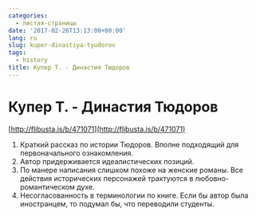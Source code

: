 ```yaml
---
categories:
  - листая-страницы
date: '2017-02-26T13:13:00+00:00'
lang: ru
slug: kuper-dinastiya-tyudorov
tags:
  - history
title: Купер Т. - Династия Тюдоров
---
```


# Купер Т. - Династия Тюдоров

[http://flibusta.is/b/471071](http://flibusta.is/b/471071)

<!--more-->

1.  Краткий рассказ по истории Тюдоров. Вполне подходящий для первоначального ознакомления.
2.  Автор придерживается идеалистических позиций.
3.  По манере написания слишком похоже на женские романы. Все действия исторических персонажей трактуются в любовно-романтическом духе.
4.  Несогласованность в терминологии по книге. Если бы автор была иностранцем, то подумал бы, что переводили студенты.
